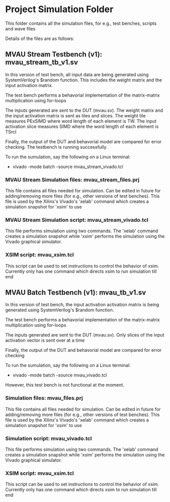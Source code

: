 # Project Simulation Folder
This folder contains all the simulation files, for e.g., test benches,
scripts and wave files

Details of the files are as follows:

## MVAU Stream Testbench (v1): mvau_stream_tb_v1.sv

In this version of test bench, all input data are being generated using
SystemVerilog's $random function. This includes the weight matrix and
the input activation matrix.

The test bench performs a behavorial implementation of the matrix-matrix
multiplication using for-loops

The inputs generated are sent to the DUT (mvau.sv). The weight matrix and
the input activation matrix is sent as tiles and slices. The weight tile
measures PExSIMD where word length of each element is TW. The input activation
slice measures SIMD where the word length of each element is TSrcI

Finally, the output of the DUT and behavorial model are compared for error
checking. The testbench is running successfully.

To run the sumulation, say the following on a Linux terminal:

- vivado -mode batch -source mvau_stream_vivado.tcl

### MVAU Stream Simulation files: mvau_stream_files.prj
This file contains all files needed for simulation. Can be edited in future
for adding/removing more files (for e.g., other versions of test benches).
This file is used by the Xilinx's Vivado's 'xelab' command which creates a
simulation snapshot for 'xsim' to use

### MVAU Stream Simulation script: mvau_stream_vivado.tcl
This file performs simulation using two commands. The 'xelab' command creates
a simulation snapshot while 'xsim' performs the simulation using the Vivado
graphical simulator.

### XSIM script: mvau_xsim.tcl
This script can be used to set instructions to control the behavior of xsim.
Currently only has one command which directs xsim to run simulation till end

## MVAU Batch Testbench (v1): mvau_tb_v1.sv
In this version of test bench, the input activation activation matrix is
being generated using SystemVerilog's $random function.

The test bench performs a behavorial implementation of the matrix-matrix
multiplication using for-loops

The inputs generated are sent to the DUT (mvau.sv). Only slices of the input 
activation vector is sent over at a time

Finally, the output of the DUT and behavorial model are compared for error
checking

To run the sumulation, say the following on a Linux terminal:

- vivado -mode batch -source mvau_vivado.tcl

However, this test bench is not functional at the moment.

### Simulation files: mvau_files.prj
This file contains all files needed for simulation. Can be edited in future
for adding/removing more files (for e.g., other versions of test benches).
This file is used by the Xilinx's Vivado's 'xelab' command which creates a
simulation snapshot for 'xsim' to use

### Simulation script: mvau_vivado.tcl
This file performs simulation using two commands. The 'xelab' command creates
a simulation snapshot while 'xsim' performs the simulation using the Vivado
graphical simulator.

### XSIM script: mvau_xsim.tcl
This script can be used to set instructions to control the behavior of xsim.
Currently only has one command which directs xsim to run simulation till end

